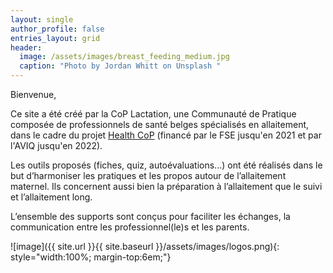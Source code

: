 ```yaml
---
layout: single
author_profile: false
entries_layout: grid
header:
  image: /assets/images/breast_feeding_medium.jpg
  caption: "Photo by Jordan Whitt on Unsplash "
---
```


Bienvenue,



Ce site a été créé par la CoP Lactation, une Communauté de Pratique composée de professionnels de santé belges spécialisés en allaitement, dans le cadre du projet [Health CoP](https://www.healthcop.ulg.ac.be/) (financé par le FSE jusqu'en 2021 et par l'AVIQ jusqu'en 2022).


Les outils proposés (fiches, quiz, autoévaluations...) ont été réalisés dans le but d’harmoniser les pratiques et les propos autour de l’allaitement maternel. Ils concernent aussi bien la préparation à l’allaitement que le suivi et l’allaitement long.


L’ensemble des supports sont conçus pour faciliter les échanges, la communication entre les professionnel(le)s et les parents.



![image]({{ site.url }}{{ site.baseurl }}/assets/images/logos.png){: style="width:100%; margin-top:6em;"}
